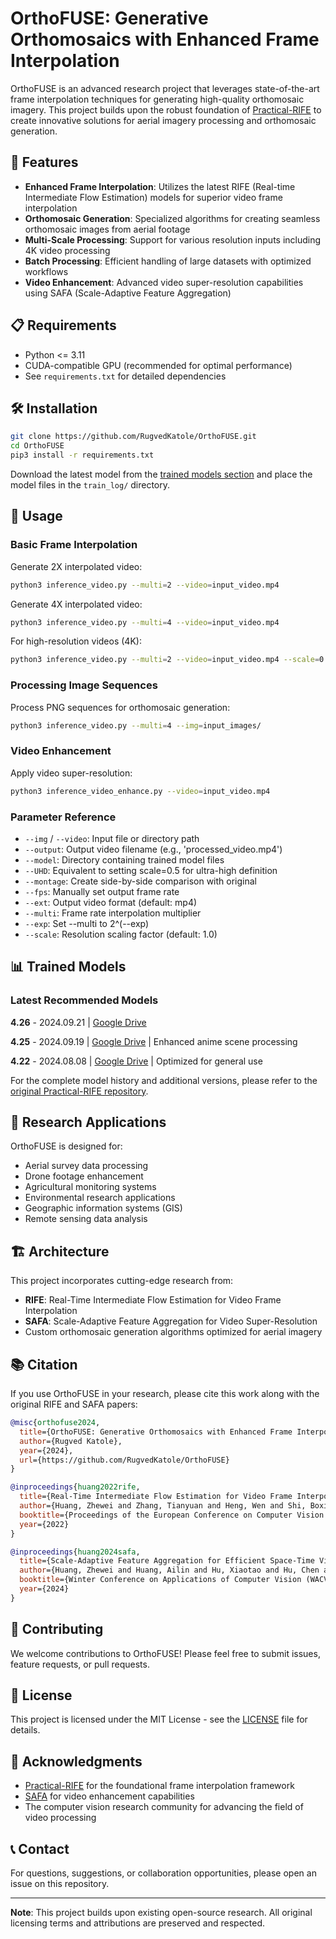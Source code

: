 # OrthoFUSE: Generative Orthomosaics with Enhanced Frame Interpolation

OrthoFUSE is an advanced research project that leverages state-of-the-art frame interpolation techniques for generating high-quality orthomosaic imagery. This project builds upon the robust foundation of [Practical-RIFE](https://github.com/hzwer/Practical-RIFE) to create innovative solutions for aerial imagery processing and orthomosaic generation.

## 🚀 Features

- **Enhanced Frame Interpolation**: Utilizes the latest RIFE (Real-time Intermediate Flow Estimation) models for superior video frame interpolation
- **Orthomosaic Generation**: Specialized algorithms for creating seamless orthomosaic images from aerial footage
- **Multi-Scale Processing**: Support for various resolution inputs including 4K video processing
- **Batch Processing**: Efficient handling of large datasets with optimized workflows
- **Video Enhancement**: Advanced video super-resolution capabilities using SAFA (Scale-Adaptive Feature Aggregation)

## 📋 Requirements

- Python <= 3.11
- CUDA-compatible GPU (recommended for optimal performance)
- See `requirements.txt` for detailed dependencies

## 🛠️ Installation

```bash
git clone https://github.com/RugvedKatole/OrthoFUSE.git
cd OrthoFUSE
pip3 install -r requirements.txt
```

Download the latest model from the [trained models section](#trained-models) and place the model files in the `train_log/` directory.

## 🎯 Usage

### Basic Frame Interpolation

Generate 2X interpolated video:
```bash
python3 inference_video.py --multi=2 --video=input_video.mp4
```

Generate 4X interpolated video:
```bash
python3 inference_video.py --multi=4 --video=input_video.mp4
```

For high-resolution videos (4K):
```bash
python3 inference_video.py --multi=2 --video=input_video.mp4 --scale=0.5
```

### Processing Image Sequences

Process PNG sequences for orthomosaic generation:
```bash
python3 inference_video.py --multi=4 --img=input_images/
```

### Video Enhancement

Apply video super-resolution:
```bash
python3 inference_video_enhance.py --video=input_video.mp4
```

### Parameter Reference

- `--img` / `--video`: Input file or directory path
- `--output`: Output video filename (e.g., 'processed_video.mp4')
- `--model`: Directory containing trained model files
- `--UHD`: Equivalent to setting scale=0.5 for ultra-high definition
- `--montage`: Create side-by-side comparison with original
- `--fps`: Manually set output frame rate
- `--ext`: Output video format (default: mp4)
- `--multi`: Frame rate interpolation multiplier
- `--exp`: Set --multi to 2^(--exp)
- `--scale`: Resolution scaling factor (default: 1.0)

## 📊 Trained Models

### Latest Recommended Models

**4.26** - 2024.09.21 | [Google Drive](https://drive.google.com/file/d/1gViYvvQrtETBgU1w8axZSsr7YUuw31uy/view?usp=sharing)

**4.25** - 2024.09.19 | [Google Drive](https://drive.google.com/file/d/1ZKjcbmt1hypiFprJPIKW0Tt0lr_2i7bg/view?usp=sharing) | Enhanced anime scene processing

**4.22** - 2024.08.08 | [Google Drive](https://drive.google.com/file/d/1qh2DSA9a1eZUTtZG9U9RQKO7N7OaUJ0_/view?usp=share_link) | Optimized for general use

For the complete model history and additional versions, please refer to the [original Practical-RIFE repository](https://github.com/hzwer/Practical-RIFE).

## 🔬 Research Applications

OrthoFUSE is designed for:
- Aerial survey data processing
- Drone footage enhancement
- Agricultural monitoring systems
- Environmental research applications
- Geographic information systems (GIS)
- Remote sensing data analysis

## 🏗️ Architecture

This project incorporates cutting-edge research from:
- **RIFE**: Real-Time Intermediate Flow Estimation for Video Frame Interpolation
- **SAFA**: Scale-Adaptive Feature Aggregation for Video Super-Resolution
- Custom orthomosaic generation algorithms optimized for aerial imagery

## 📚 Citation

If you use OrthoFUSE in your research, please cite this work along with the original RIFE and SAFA papers:

```bibtex
@misc{orthofuse2024,
  title={OrthoFUSE: Generative Orthomosaics with Enhanced Frame Interpolation},
  author={Rugved Katole},
  year={2024},
  url={https://github.com/RugvedKatole/OrthoFUSE}
}

@inproceedings{huang2022rife,
  title={Real-Time Intermediate Flow Estimation for Video Frame Interpolation},
  author={Huang, Zhewei and Zhang, Tianyuan and Heng, Wen and Shi, Boxin and Zhou, Shuchang},
  booktitle={Proceedings of the European Conference on Computer Vision (ECCV)},
  year={2022}
}

@inproceedings{huang2024safa,
  title={Scale-Adaptive Feature Aggregation for Efficient Space-Time Video Super-Resolution},
  author={Huang, Zhewei and Huang, Ailin and Hu, Xiaotao and Hu, Chen and Xu, Jun and Zhou, Shuchang},
  booktitle={Winter Conference on Applications of Computer Vision (WACV)},
  year={2024}
}
```

## 🤝 Contributing

We welcome contributions to OrthoFUSE! Please feel free to submit issues, feature requests, or pull requests.

## 📄 License

This project is licensed under the MIT License - see the [LICENSE](LICENSE) file for details.

## 🙏 Acknowledgments

- [Practical-RIFE](https://github.com/hzwer/Practical-RIFE) for the foundational frame interpolation framework
- [SAFA](https://github.com/megvii-research/WACV2024-SAFA) for video enhancement capabilities
- The computer vision research community for advancing the field of video processing

## 📞 Contact

For questions, suggestions, or collaboration opportunities, please open an issue on this repository.

---

**Note**: This project builds upon existing open-source research. All original licensing terms and attributions are preserved and respected.